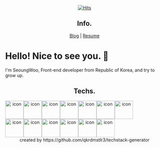 <div align=center>
 
[![Hits](https://hits.seeyoufarm.com/api/count/incr/badge.svg?url=https%3A%2F%2Fgithub.com%2Fberenickt&count_bg=%23D5648A&title_bg=%23A2A4DD&icon=github.svg&icon_color=%23E3D7EA&title=hits&edge_flat=false)](https://hits.seeyoufarm.com)
  
## Info.
[Blog](https://berenickt.github.io/) | [Resume](https://berenikct99.notion.site/53a75c7f23d44dd58b38dc72c39f0019)
  
</div>

# Hello! Nice to see you. 👋

I'm SeoungWoo, Front-end developer from Republic of Korea, and try to grow up.

<div align=center>
  
## Techs.  
<div style="display: flex; align-items: flex-start;"><img src="https://techstack-generator.vercel.app/js-icon.svg" alt="icon" width="58" height="58" /><img src="https://techstack-generator.vercel.app/ts-icon.svg" alt="icon" width="58" height="58" /><img src="https://techstack-generator.vercel.app/nginx-icon.svg" alt="icon" width="58" height="58" /><img src="https://techstack-generator.vercel.app/mysql-icon.svg" alt="icon" width="58" height="58" /><img src="https://techstack-generator.vercel.app/github-icon.svg" alt="icon" width="58" height="58" /><img src="https://techstack-generator.vercel.app/python-icon.svg" alt="icon" width="58" height="58" /><img src="https://techstack-generator.vercel.app/prettier-icon.svg" alt="icon" width="58" height="58" /></div><div style="display: flex; align-items: flex-start;"><img src="https://techstack-generator.vercel.app/eslint-icon.svg" alt="icon" width="58" height="58" /><img src="https://techstack-generator.vercel.app/redux-icon.svg" alt="icon" width="58" height="58" /><img src="https://techstack-generator.vercel.app/react-icon.svg" alt="icon" width="58" height="58" /><img src="https://techstack-generator.vercel.app/webpack-icon.svg" alt="icon" width="58" height="58" /><img src="https://techstack-generator.vercel.app/sass-icon.svg" alt="icon" width="58" height="58" /><img src="https://techstack-generator.vercel.app/restapi-icon.svg" alt="icon" width="58" height="58" /></div>
created by https://github.com/qkrdmstlr3/techstack-generator

</div>  


